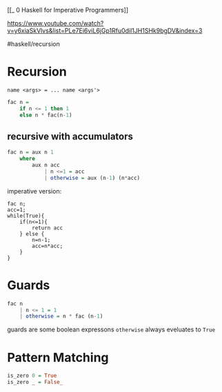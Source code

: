 [[_ 0 Haskell for Imperative Programmers]]

https://www.youtube.com/watch?v=y6xiaSkVlvs&list=PLe7Ei6viL6jGp1Rfu0dil1JH1SHk9bgDV&index=3

#haskell/recursion

# Recursion
`name <args> = ... name <args'>`

```haskell
fac n =
	if n <= 1 then 1
	else n * fac(n-1)
```

## recursive with accumulators
```haskell
fac n = aux n 1
	where
		aux n acc
			| n <=1 = acc
			| otherwise = aux (n-1) (n*acc)
```
imperative version:
```
fac n;
acc=1;
while(True){
	if(n<=1){ 
		return acc 
	} else {
		n=n-1;
		acc=n*acc;	
	}
}
```



# Guards

```haskell
fac n
	| n <= 1 = 1
	| otherwise = n * fac (n-1)
```

guards are some boolean expressons
`otherwise` always eveluates to `True`


# Pattern Matching
```haskell
is_zero 0 = True
is_zero _ = False_
```










